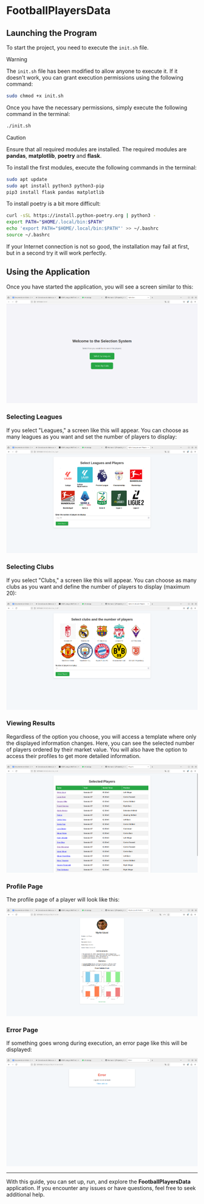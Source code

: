 # FootballPlayersData

## Launching the Program

To start the project, you need to execute the `init.sh` file.

> [!WARNING] 
> The `init.sh` file has been modified to allow anyone to execute it. If it doesn't work, you can grant execution permissions using the following command:
>
> ```bash
> sudo chmod +x init.sh
> ```

Once you have the necessary permissions, simply execute the following command in the terminal:

```bash
./init.sh
```

> [!CAUTION] 
> Ensure that all required modules are installed. The required modules are **pandas**, **matplotlib**, **poetry** and **flask**.

To install the first modules, execute the following commands in the terminal:

```bash
sudo apt update
sudo apt install python3 python3-pip
pip3 install flask pandas matplotlib
```
To install poetry is a bit more difficult:

```bash
curl -sSL https://install.python-poetry.org | python3 -
export PATH="$HOME/.local/bin:$PATH"
echo 'export PATH="$HOME/.local/bin:$PATH"' >> ~/.bashrc
source ~/.bashrc
```
If your Internet connection is not so good, the installation may fail at first, but in a second try it will work perfectly.

## Using the Application

Once you have started the application, you will see a screen similar to this:

![Main screen capture](/RM_Screenshots/mainscreen.png)

### Selecting Leagues

If you select "Leagues," a screen like this will appear. You can choose as many leagues as you want and set the number of players to display:

![League selection capture](/RM_Screenshots/leagues.png)

### Selecting Clubs

If you select "Clubs," a screen like this will appear. You can choose as many clubs as you want and define the number of players to display (maximum 20):

![Club selection capture](/RM_Screenshots/clubs.png)

### Viewing Results

Regardless of the option you choose, you will access a template where only the displayed information changes. Here, you can see the selected number of players ordered by their market value. You will also have the option to access their profiles to get more detailed information.

![Players list capture](/RM_Screenshots/players.png)

### Profile Page

The profile page of a player will look like this:

![Profile capture](/RM_Screenshots/profile.png)

### Error Page

If something goes wrong during execution, an error page like this will be displayed:

![Error capture](/RM_Screenshots/error.png)

---

With this guide, you can set up, run, and explore the **FootballPlayersData** application. If you encounter any issues or have questions, feel free to seek additional help.

